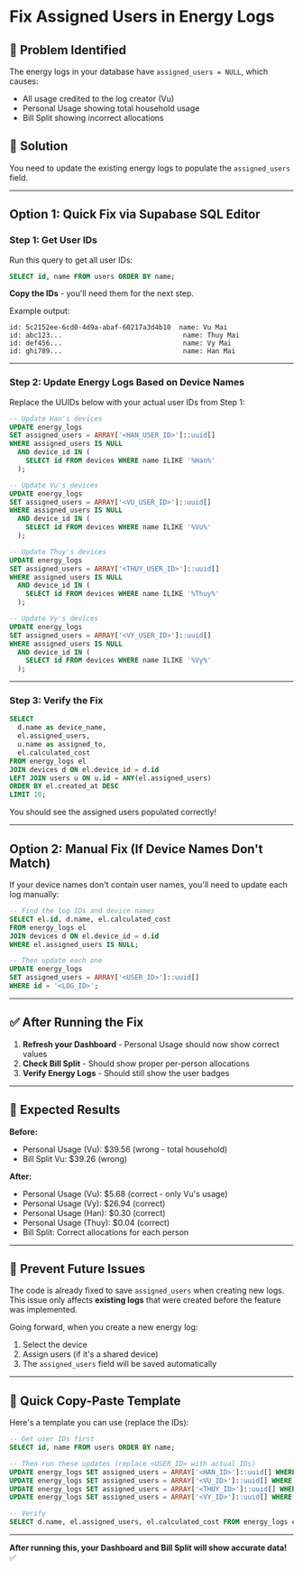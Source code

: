 # Fix Assigned Users in Energy Logs

## 🔴 Problem Identified

The energy logs in your database have `assigned_users = NULL`, which causes:
- All usage credited to the log creator (Vu)
- Personal Usage showing total household usage
- Bill Split showing incorrect allocations

## 🔧 Solution

You need to update the existing energy logs to populate the `assigned_users` field.

---

## Option 1: Quick Fix via Supabase SQL Editor

### Step 1: Get User IDs

Run this query to get all user IDs:

```sql
SELECT id, name FROM users ORDER BY name;
```

**Copy the IDs** - you'll need them for the next step.

Example output:
```
id: 5c2152ee-6cd0-4d9a-abaf-60217a3d4b10  name: Vu Mai
id: abc123...                              name: Thuy Mai
id: def456...                              name: Vy Mai
id: ghi789...                              name: Han Mai
```

---

### Step 2: Update Energy Logs Based on Device Names

Replace the UUIDs below with your actual user IDs from Step 1:

```sql
-- Update Han's devices
UPDATE energy_logs
SET assigned_users = ARRAY['<HAN_USER_ID>']::uuid[]
WHERE assigned_users IS NULL
  AND device_id IN (
    SELECT id FROM devices WHERE name ILIKE '%Han%'
  );

-- Update Vu's devices
UPDATE energy_logs
SET assigned_users = ARRAY['<VU_USER_ID>']::uuid[]
WHERE assigned_users IS NULL
  AND device_id IN (
    SELECT id FROM devices WHERE name ILIKE '%Vu%'
  );

-- Update Thuy's devices
UPDATE energy_logs
SET assigned_users = ARRAY['<THUY_USER_ID>']::uuid[]
WHERE assigned_users IS NULL
  AND device_id IN (
    SELECT id FROM devices WHERE name ILIKE '%Thuy%'
  );

-- Update Vy's devices
UPDATE energy_logs
SET assigned_users = ARRAY['<VY_USER_ID>']::uuid[]
WHERE assigned_users IS NULL
  AND device_id IN (
    SELECT id FROM devices WHERE name ILIKE '%Vy%'
  );
```

---

### Step 3: Verify the Fix

```sql
SELECT 
  d.name as device_name,
  el.assigned_users,
  u.name as assigned_to,
  el.calculated_cost
FROM energy_logs el
JOIN devices d ON el.device_id = d.id
LEFT JOIN users u ON u.id = ANY(el.assigned_users)
ORDER BY el.created_at DESC
LIMIT 10;
```

You should see the assigned users populated correctly!

---

## Option 2: Manual Fix (If Device Names Don't Match)

If your device names don't contain user names, you'll need to update each log manually:

```sql
-- Find the log IDs and device names
SELECT el.id, d.name, el.calculated_cost
FROM energy_logs el
JOIN devices d ON el.device_id = d.id
WHERE el.assigned_users IS NULL;

-- Then update each one
UPDATE energy_logs
SET assigned_users = ARRAY['<USER_ID>']::uuid[]
WHERE id = '<LOG_ID>';
```

---

## ✅ After Running the Fix

1. **Refresh your Dashboard** - Personal Usage should now show correct values
2. **Check Bill Split** - Should show proper per-person allocations
3. **Verify Energy Logs** - Should still show the user badges

---

## 🎯 Expected Results

**Before:**
- Personal Usage (Vu): $39.56 (wrong - total household)
- Bill Split Vu: $39.26 (wrong)

**After:**
- Personal Usage (Vu): $5.68 (correct - only Vu's usage)
- Personal Usage (Vy): $26.94 (correct)
- Personal Usage (Han): $0.30 (correct)
- Personal Usage (Thuy): $0.04 (correct)
- Bill Split: Correct allocations for each person

---

## 🔮 Prevent Future Issues

The code is already fixed to save `assigned_users` when creating new logs. This issue only affects **existing logs** that were created before the feature was implemented.

Going forward, when you create a new energy log:
1. Select the device
2. Assign users (if it's a shared device)
3. The `assigned_users` field will be saved automatically

---

## 📝 Quick Copy-Paste Template

Here's a template you can use (replace the IDs):

```sql
-- Get user IDs first
SELECT id, name FROM users ORDER BY name;

-- Then run these updates (replace <USER_ID> with actual IDs)
UPDATE energy_logs SET assigned_users = ARRAY['<HAN_ID>']::uuid[] WHERE assigned_users IS NULL AND device_id IN (SELECT id FROM devices WHERE name ILIKE '%Han%');
UPDATE energy_logs SET assigned_users = ARRAY['<VU_ID>']::uuid[] WHERE assigned_users IS NULL AND device_id IN (SELECT id FROM devices WHERE name ILIKE '%Vu%');
UPDATE energy_logs SET assigned_users = ARRAY['<THUY_ID>']::uuid[] WHERE assigned_users IS NULL AND device_id IN (SELECT id FROM devices WHERE name ILIKE '%Thuy%');
UPDATE energy_logs SET assigned_users = ARRAY['<VY_ID>']::uuid[] WHERE assigned_users IS NULL AND device_id IN (SELECT id FROM devices WHERE name ILIKE '%Vy%');

-- Verify
SELECT d.name, el.assigned_users, el.calculated_cost FROM energy_logs el JOIN devices d ON el.device_id = d.id ORDER BY el.created_at DESC LIMIT 10;
```

---

**After running this, your Dashboard and Bill Split will show accurate data!** ✅
